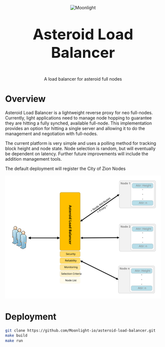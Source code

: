 <p align="center">
  <img
    src="https://assets.moonlight.io/vi/moonlight-logo-dark-800w.png"
    width="400px"
    alt="Moonlight">
</p>

<p align="center" style="font-size: 48px;">
  <strong>Asteroid Load Balancer</strong>
</p>

<p align="center">
  A load balancer for asteroid full nodes
</p>

# Overview

Asteroid Load Balancer is a lightweight reverse proxy for neo full-nodes.  Currently, light applications need to manage node hopping to guarantee they are hitting a fully synched, available full-node.  This implementation provides an option for hitting a single server and allowing it to do the management and negotiation with full-nodes.

The current platform is very simple and uses a polling method for tracking block height and node state.  Node selection is random, but will eventually be dependent on latency.  Further future improvements will include the addition management tools.

The default deployment will register the City of Zion Nodes

<p align="center">
  <img
    src="fig1.svg"
    alt="Moonlight">
</p>

# Deployment
```sh
git clone https://github.com/Moonlight-io/asteroid-load-balancer.git
make build   
make run
```
